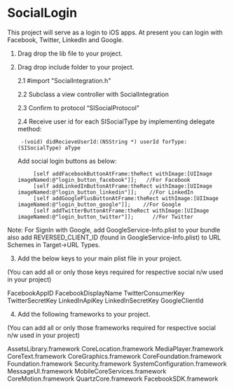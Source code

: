 # SocialLogin
This project will serve as a login to iOS apps. At present you can login with Facebook, Twitter, LinkedIn and Google.


1. Drag drop the lib file to your project.

2. Drag drop include folder to your project. 

	2.1 #import "SocialIntegration.h"

	2.2 Subclass a view controller with SocialIntegration

	2.3 Confirm to protocol “SISocialProtocol"

	2.4 Receive user id for each SISocialType by implementing delegate method:

		-(void) didRecieveUserId:(NSString *) userId forType:(SISocialType) aType

	Add social login buttons as below:

    		[self addFacebookButtonAtFrame:theRect withImage:[UIImage imageNamed:@"login_button_facebook"]];   //For Facebook
    		[self addLinkedInButtonAtFrame:theRect withImage:[UIImage imageNamed:@"login_button_linkedin"]]; 	//For LinkedIn
    		[self addGooglePlusButtonAtFrame:theRect withImage:[UIImage imageNamed:@"login_button_google"]];	//For Google
    		[self addTwitterButtonAtFrame:theRect withImage:[UIImage imageNamed:@"login_button_twitter"]];		//For Twitter

Note: For SignIn with Google, add GoogleService-Info.plist to your bundle also add REVERSED_CLIENT_ID (found in GoogleService-Info.plist)
 to URL Schemes in Target->URL Types.

3. Add the below keys to your main plist file in your project.

(You can add all or only those keys required for respective social n/w used in your project)

FacebookAppID
FacebookDisplayName
TwitterConsumerKey
TwitterSecretKey
LinkedInApiKey
LinkedInSecretKey
GoogleClientId
 
4. Add the following frameworks to your project.

(You can add all or only those frameworks required for respective social n/w used in your project)

AssetsLibrary.framework
CoreLocation.framework
MediaPlayer.framework
CoreText.framework
CoreGraphics.framework
CoreFoundation.framework
Foundation.framework
Security.framework
SystemConfiguration.framework
MessageUI.framework
MobileCoreServices.framework
CoreMotion.framework
QuartzCore.framework
FacebookSDK.framework
